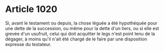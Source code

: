 # Article 1020

Si, avant le testament ou depuis, la chose léguée a été hypothéquée pour une dette de la succession, ou même pour la dette d'un tiers, ou si elle est grevée d'un usufruit, celui qui doit acquitter le legs n'est point tenu de la dégager, à moins qu'il n'ait été chargé de le faire par une disposition expresse du testateur.
